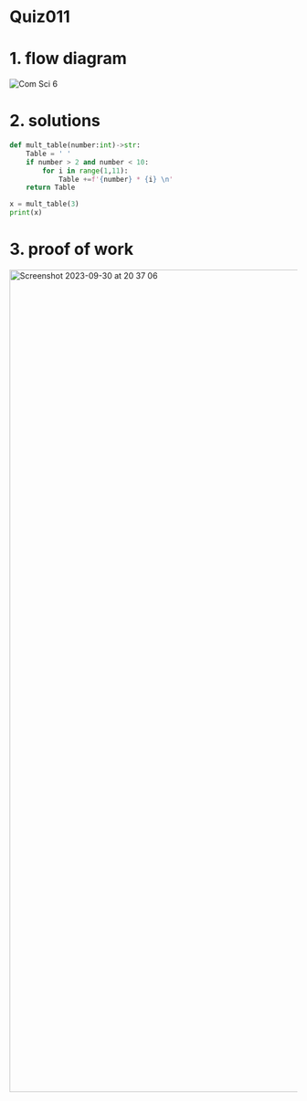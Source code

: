 # Quiz011



# 1. flow diagram


![Com Sci 6](https://github.com/Rokyyz/unit-1CS/assets/134658259/5ddb12bd-21b2-4e62-968a-4e002ac21606)



# 2. solutions


```.py
def mult_table(number:int)->str:
    Table = ' '
    if number > 2 and number < 10:
        for i in range(1,11):
            Table +=f'{number} * {i} \n'
    return Table

x = mult_table(3)
print(x)

```
# 3. proof of work

<img width="1440" alt="Screenshot 2023-09-30 at 20 37 06" src="https://github.com/Rokyyz/unit-1CS/assets/134658259/4055161b-cb04-4898-8adb-452ffe94274e">
